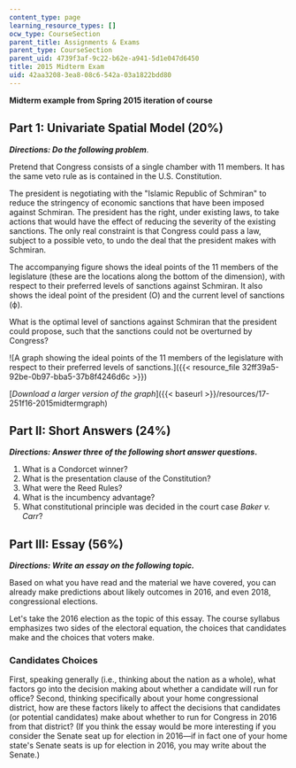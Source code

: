 ```yaml
---
content_type: page
learning_resource_types: []
ocw_type: CourseSection
parent_title: Assignments & Exams
parent_type: CourseSection
parent_uid: 4739f3af-9c22-b62e-a941-5d1e047d6450
title: 2015 Midterm Exam
uid: 42aa3208-3ea8-08c6-542a-03a1822bdd80
---
```


**Midterm example from Spring 2015 iteration of course**

Part 1: Univariate Spatial Model (20%)
--------------------------------------

**_Directions: Do the following problem_**.

Pretend that Congress consists of a single chamber with 11 members. It has the same veto rule as is contained in the U.S. Constitution.

The president is negotiating with the "Islamic Republic of Schmiran" to reduce the stringency of economic sanctions that have been imposed against Schmiran. The president has the right, under existing laws, to take actions that would have the effect of reducing the severity of the existing sanctions. The only real constraint is that Congress could pass a law, subject to a possible veto, to undo the deal that the president makes with Schmiran.

The accompanying figure shows the ideal points of the 11 members of the legislature (these are the locations along the bottom of the dimension), with respect to their preferred levels of sanctions against Schmiran. It also shows the ideal point of the president (O) and the current level of sanctions (ф).

What is the optimal level of sanctions against Schmiran that the president could propose, such that the sanctions could not be overturned by Congress?

![A graph showing the ideal points of the 11 members of the legislature with respect to their preferred levels of sanctions.]({{< resource_file 32ff39a5-92be-0b97-bba5-37b8f4246d6c >}})

[_Download a larger version of the graph_]({{< baseurl >}}/resources/17-251f16-2015midtermgraph)

Part II: Short Answers (24%)
----------------------------

**_Directions: Answer three of the following short answer questions_.**

1.  What is a Condorcet winner?
2.  What is the presentation clause of the Constitution?
3.  What were the Reed Rules?
4.  What is the incumbency advantage?
5.  What constitutional principle was decided in the court case _Baker v. Carr_?

Part III: Essay (56%)
---------------------

_**Directions: Write an essay on the following topic.**_

Based on what you have read and the material we have covered, you can already make predictions about likely outcomes in 2016, and even 2018, congressional elections.

Let's take the 2016 election as the topic of this essay. The course syllabus emphasizes two sides of the electoral equation, the choices that candidates make and the choices that voters make.

### Candidates Choices

First, speaking generally (i.e., thinking about the nation as a whole), what factors go into the decision making about whether a candidate will run for office? Second, thinking specifically about your home congressional district, how are these factors likely to affect the decisions that candidates (or potential candidates) make about whether to run for Congress in 2016 from that district? (If you think the essay would be more interesting if you consider the Senate seat up for election in 2016—if in fact one of your home state's Senate seats is up for election in 2016, you may write about the Senate.)